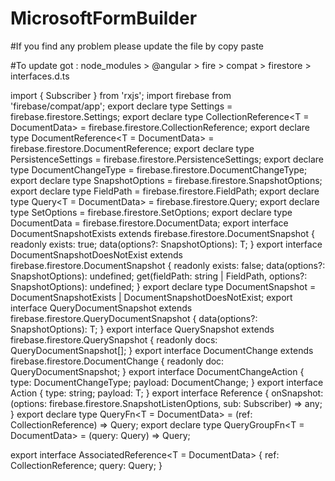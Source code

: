 # MicrosoftFormBuilder

#If you find any problem please update the file by copy paste

#To update got : node_modules > @angular > fire > compat > firestore > interfaces.d.ts

import { Subscriber } from 'rxjs';
import firebase from 'firebase/compat/app';
export declare type Settings = firebase.firestore.Settings;
export declare type CollectionReference<T = DocumentData> = firebase.firestore.CollectionReference<T>;
export declare type DocumentReference<T = DocumentData> = firebase.firestore.DocumentReference<T>;
export declare type PersistenceSettings = firebase.firestore.PersistenceSettings;
export declare type DocumentChangeType = firebase.firestore.DocumentChangeType;
export declare type SnapshotOptions = firebase.firestore.SnapshotOptions;
export declare type FieldPath = firebase.firestore.FieldPath;
export declare type Query<T = DocumentData> = firebase.firestore.Query<T>;
export declare type SetOptions = firebase.firestore.SetOptions;
export declare type DocumentData = firebase.firestore.DocumentData;
export interface DocumentSnapshotExists<T> extends firebase.firestore.DocumentSnapshot<T> {
    readonly exists: true;
    data(options?: SnapshotOptions): T;
}
export interface DocumentSnapshotDoesNotExist extends firebase.firestore.DocumentSnapshot {
    readonly exists: false;
    data(options?: SnapshotOptions): undefined;
    get(fieldPath: string | FieldPath, options?: SnapshotOptions): undefined;
}
export declare type DocumentSnapshot<T> = DocumentSnapshotExists<T> | DocumentSnapshotDoesNotExist;
export interface QueryDocumentSnapshot<T> extends firebase.firestore.QueryDocumentSnapshot <T>{
    data(options?: SnapshotOptions): T;
}
export interface QuerySnapshot<T> extends firebase.firestore.QuerySnapshot <T>{
    readonly docs: QueryDocumentSnapshot<T>[];
}
export interface DocumentChange<T> extends firebase.firestore.DocumentChange <T>{
    readonly doc: QueryDocumentSnapshot<T>;
}
export interface DocumentChangeAction<T> {
    type: DocumentChangeType;
    payload: DocumentChange<T>;
}
export interface Action<T> {
    type: string;
    payload: T;
}
export interface Reference<T> {
    onSnapshot: (options: firebase.firestore.SnapshotListenOptions, sub: Subscriber<any>) => any;
}
export declare type QueryFn<T = DocumentData> = (ref: CollectionReference<T>) => Query<T>;
export declare type QueryGroupFn<T = DocumentData> = (query: Query<T>) => Query<T>;

export interface AssociatedReference<T = DocumentData> {
    ref: CollectionReference<T>;
    query: Query<T>;
}
